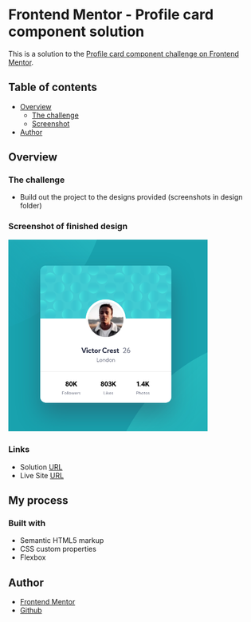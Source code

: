 # Frontend Mentor - Profile card component solution

This is a solution to the [Profile card component challenge on Frontend Mentor](https://www.frontendmentor.io/challenges/profile-card-component-cfArpWshJ).

## Table of contents

- [Overview](#overview)
  - [The challenge](#the-challenge)
  - [Screenshot](#screenshot)
- [Author](#author)

## Overview

### The challenge

- Build out the project to the designs provided (screenshots in design folder)

### Screenshot of finished design

<img src="profile-card.png" width="400px" height="auto"> 

### Links

- Solution [URL](https://github.com/NerijusNoreika/profile-component)
- Live Site [URL](https://your-live-site-url.com)

## My process

### Built with

- Semantic HTML5 markup
- CSS custom properties
- Flexbox

## Author

- [Frontend Mentor](https://www.frontendmentor.io/profile/NerijusNoreika)
- [Github](https://github.com/NerijusNoreika)

